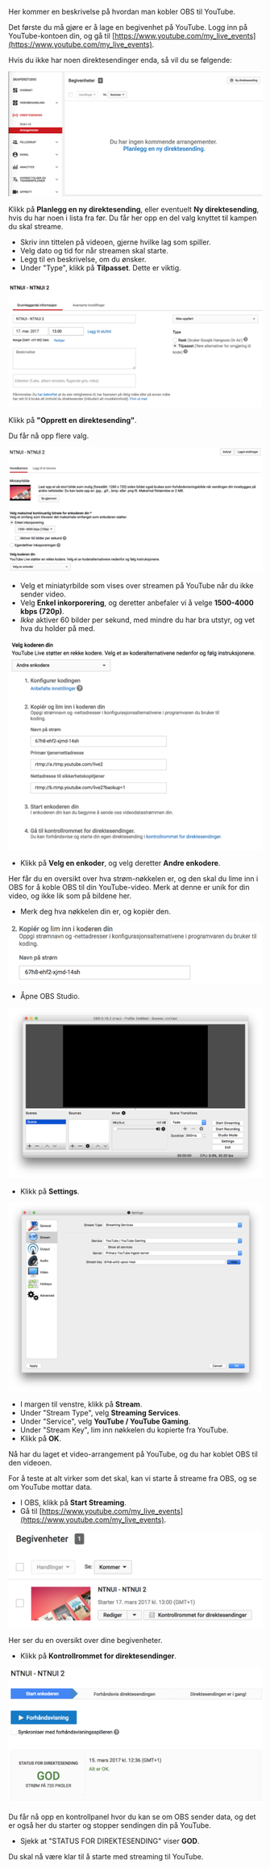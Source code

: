 Her kommer en beskrivelse på hvordan man kobler OBS til YouTube.

Det første du må gjøre er å lage en begivenhet på YouTube. Logg inn på YouTube-kontoen din, og gå til [https://www.youtube.com/my_live_events](https://www.youtube.com/my_live_events).

Hvis du ikke har noen direktesendinger enda, så vil du se følgende:

![Start YouTube Event](./images/youtube-start-event.png)

Klikk på **Planlegg en ny direktesending**, eller eventuelt **Ny direktesending**, hvis du har noen i lista fra før.
Du får her opp en del valg knyttet til kampen du skal streame.

* Skriv inn tittelen på videoen, gjerne hvilke lag som spiller.
* Velg dato og tid for når streamen skal starte.
* Legg til en beskrivelse, om du ønsker.
* Under "Type", klikk på **Tilpasset**. Dette er viktig.

![YouTube Event Basic Settings](./images/youtube-basic-settings.png)

Klikk på **"Opprett en direktesending"**.

Du får nå opp flere valg.

![YouTube Event Advanced Settings](./images/youtube-advanced-settings.png)

* Velg et miniatyrbilde som vises over streamen på YouTube når du ikke sender video.
* Velg **Enkel inkorporering**, og deretter anbefaler vi å velge **1500-4000 kbps (720p)**.
* *Ikke* aktiver 60 bilder per sekund, med mindre du har bra utstyr, og vet hva du holder på med.

![YouTube Encoder Settings](./images/youtube-encoder-settings.png)

* Klikk på **Velg en enkoder**, og velg deretter **Andre enkodere**.

Her får du en oversikt over hva strøm-nøkkelen er, og den skal du lime inn i OBS for å koble OBS til din YouTube-video. Merk at denne er unik for din video, og ikke lik som på bildene her.

* Merk deg hva nøkkelen din er, og kopièr den.

![YouTube Stream Key](./images/youtube-encoder-key.png)

* Åpne OBS Studio.

![OBS Studio](./images/obs-program.png)

* Klikk på **Settings**.

![OBS Stream Settings](./images/obs-stream-settings.png)

* I margen til venstre, klikk på **Stream**.
* Under "Stream Type", velg **Streaming Services**.
* Under "Service", velg **YouTube / YouTube Gaming**.
* Under "Stream Key", lim inn nøkkelen du kopierte fra YouTube.
* Klikk på **OK**.

Nå har du laget et video-arrangement på YouTube, og du har koblet OBS til den videoen.

For å teste at alt virker som det skal, kan vi starte å streame fra OBS, og se om YouTube mottar data.

* I OBS, klikk på **Start Streaming**.
* Gå til [https://www.youtube.com/my_live_events](https://www.youtube.com/my_live_events).

![YouTube Live Events](./images/youtube-live-events.png)

Her ser du en oversikt over dine begivenheter.

* Klikk på **Kontrollrommet for direktesendinger**.

![YouTube Control Panel](./images/youtube-control-panel.png)

Du får nå opp en kontrollpanel hvor du kan se om OBS sender data, og det er også her du starter og stopper sendingen din på YouTube.

* Sjekk at "STATUS FOR DIREKTESENDING" viser **GOD**.

Du skal nå være klar til å starte med streaming til YouTube.
